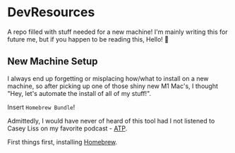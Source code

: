 # DevResources
A repo filled with stuff needed for a new machine! I'm mainly writing this for future me, but if you happen to be reading this, Hello! 👋

## New Machine Setup
I always end up forgetting or misplacing how/what to install on a new machine, so after picking up one of those shiny new M1 Mac's, I thought "Hey, let's automate the install of all of my stuff!".

Insert `Homebrew Bundle`!

Admittedly, I would have never of heard of this tool had I not listened to Casey Liss on my favorite podcast - [ATP](https://www.caseyliss.com/2019/10/8/brew-bundle).


First things first, installing [Homebrew](https://brew.sh).
